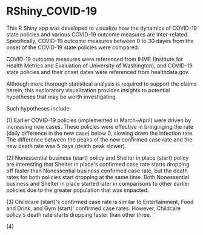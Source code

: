 # RShiny_COVID-19


This R Shiny app was developed to visualize how the dynamics of COVID-19 state policies and various COVID-19 outcome measures are inter-related.
Specifically, COVID-19 outcome measures between 0 to 30 dayes from the onset of the COVID-19 state policies were compared.

COVID-19 outcome measures were referenced from IHME (Institute for Health Metrics and Evaluation of University of Washington), and COVID-19 state policies and their onset dates were referenced from healthdata.gov.

Although more thorough statistical analysis is required to support the claims herein, this exploratory visualization provides insights to potential hypotheses that may be worth investigating.

Such hypotheses include:

  (1) Earlier COVID-19 policies (implemented in March~April) were driven by increasing new cases. These policies were effective in bringinging the rate (daily difference in the new case) below 0, slowing down the infection rate. The difference between the peaks of the new confirmed case rate and the new death rate was 5 days (death peak slower). 
  
  (2) Nonessential business (start) policy and Shelter in place (start) policy are interesting that Shelter in place's confirmed case rate starts dropping off faster than Nonessential business confirmed case rate, but the death rates for both policies start dropping at the same time. Both Nonessential business and Shelter in place started later in comparisons to other earlier policies due to the greater population that was impacted. 
  
  (3) Childcare (start)'s confirmed case rate is similar to Entertainment, Food and Drink, and Gym (start)' confirmed case rates. However, Childcare policy's death rate starts dropping faster than other three.
  
  (4) 


